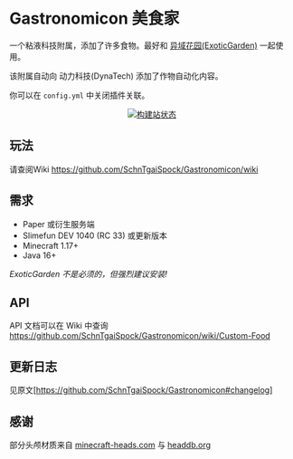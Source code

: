 # Gastronomicon 美食家

一个粘液科技附属，添加了许多食物。最好和 [异域花园(ExoticGarden)](https://github.com/TheBusyBiscuit/ExoticGarden) 一起使用。

该附属自动向 动力科技(DynaTech) 添加了作物自动化内容。

你可以在 `config.yml` 中关闭插件关联。

<p align="center">
  <a href="https://builds.guizhanss.net/SlimefunGuguProject/Gastronomicon/master/">
    <img src="https://builds.guizhanss.net/f/SlimefunGuguProject/Gastronomicon/master/badge.svg" alt="构建站状态"/>
  </a>
</p>

## 玩法

请查阅Wiki <https://github.com/SchnTgaiSpock/Gastronomicon/wiki>

## 需求

- Paper 或衍生服务端
- Slimefun DEV 1040 (RC 33) 或更新版本
- Minecraft 1.17+
- Java 16+

*ExoticGarden 不是必须的，但强烈建议安装!*

## API

API 文档可以在 Wiki 中查询 <https://github.com/SchnTgaiSpock/Gastronomicon/wiki/Custom-Food>

## 更新日志

见原文[https://github.com/SchnTgaiSpock/Gastronomicon#changelog]

## 感谢

部分头颅材质来自 [minecraft-heads.com](https://minecraft-heads.com/) 与 [headdb.org](https://headdb.org/)

